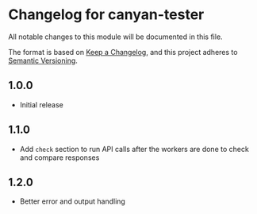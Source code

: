 # Changelog for canyan-tester

All notable changes to this module will be documented in this file.

The format is based on [Keep a Changelog](https://keepachangelog.com/en/1.0.0/),
and this project adheres to [Semantic Versioning](https://semver.org/spec/v2.0.0.html).

## 1.0.0
- Initial release

## 1.1.0
- Add `check` section to run API calls after the workers are done to check and compare responses

## 1.2.0
- Better error and output handling
 
